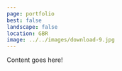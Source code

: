```yaml
---
page: portfolio
best: false
landscape: false
location: GBR
image: ../../images/download-9.jpg
---
```

Content goes here!
